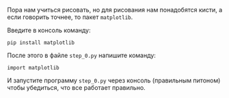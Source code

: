 Пора нам учиться рисовать, но для рисования нам понадобятся кисти, а если говорить точнее, то пакет `matplotlib`. 

Введите в консоль команду:
```
pip install matplotlib
```

После этого в файле `step_0.py` напишите команду:
```
import matplotlib
```

И запустите программу `step_0.py` через консоль (правильным питоном) чтобы убедиться, что все работает правильно.